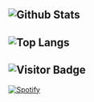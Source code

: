 ![Github Stats](https://github-readme-stats.vercel.app/api?username=danielnydrle&count_private=true&show_icons=true&include_all_commits=true)
---
![Top Langs](https://github-readme-stats.vercel.app/api/top-langs/?username=danielnydrle&hide=TeX&layout=compact)
---
![Visitor Badge](https://visitor-badge.laobi.icu/badge?page_id=danielnydrle.danielnydrle)
---
[![Spotify](https://novatorem.vercel.app/api/spotify?background_color=0d1117&border_color=ffffff)](https://open.spotify.com/user/omnitenebris)

